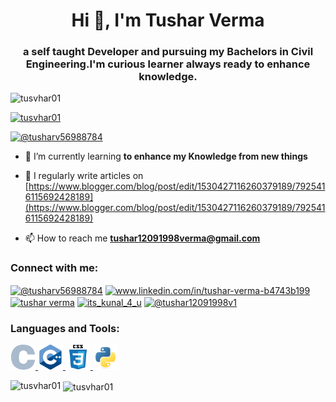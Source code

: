 <h1 align="center">Hi 👋, I'm Tushar Verma</h1>
<h3 align="center">a self taught Developer and pursuing my Bachelors in Civil Engineering.I'm curious learner always ready to enhance knowledge.</h3>

<p align="left"> <img src="https://komarev.com/ghpvc/?username=tusvhar01&label=Profile%20views&color=0e75b6&style=flat" alt="tusvhar01" /> </p>

<p align="left"> <a href="https://github.com/ryo-ma/github-profile-trophy"><img src="https://github-profile-trophy.vercel.app/?username=tusvhar01" alt="tusvhar01" /></a> </p>

<p align="left"> <a href="https://twitter.com/@tusharv56988784" target="blank"><img src="https://img.shields.io/twitter/follow/@tusharv56988784?logo=twitter&style=for-the-badge" alt="@tusharv56988784" /></a> </p>

- 🌱 I’m currently learning **to enhance my Knowledge from new things**

- 📝 I regularly write articles on [https://www.blogger.com/blog/post/edit/1530427116260379189/7925416115692428189](https://www.blogger.com/blog/post/edit/1530427116260379189/7925416115692428189)

- 📫 How to reach me **tushar12091998verma@gmail.com**

<h3 align="left">Connect with me:</h3>
<p align="left">
<a href="https://twitter.com/@tusharv56988784" target="blank"><img align="center" src="https://cdn.jsdelivr.net/npm/simple-icons@3.0.1/icons/twitter.svg" alt="@tusharv56988784" height="30" width="40" /></a>
<a href="https://linkedin.com/in/www.linkedin.com/in/tushar-verma-b4743b199" target="blank"><img align="center" src="https://cdn.jsdelivr.net/npm/simple-icons@3.0.1/icons/linkedin.svg" alt="www.linkedin.com/in/tushar-verma-b4743b199" height="30" width="40" /></a>
<a href="https://fb.com/tushar verma" target="blank"><img align="center" src="https://cdn.jsdelivr.net/npm/simple-icons@3.0.1/icons/facebook.svg" alt="tushar verma" height="30" width="40" /></a>
<a href="https://instagram.com/its_kunal_4_u" target="blank"><img align="center" src="https://cdn.jsdelivr.net/npm/simple-icons@3.0.1/icons/instagram.svg" alt="its_kunal_4_u" height="30" width="40" /></a>
<a href="https://www.hackerrank.com/@tushar12091998v1" target="blank"><img align="center" src="https://cdn.jsdelivr.net/npm/simple-icons@3.0.1/icons/hackerrank.svg" alt="@tushar12091998v1" height="30" width="40" /></a>
</p>

<h3 align="left">Languages and Tools:</h3>
<p align="left"> <a href="https://www.cprogramming.com/" target="_blank"> <img src="https://raw.githubusercontent.com/devicons/devicon/master/icons/c/c-original.svg" alt="c" width="40" height="40"/> </a> <a href="https://www.w3schools.com/cpp/" target="_blank"> <img src="https://raw.githubusercontent.com/devicons/devicon/master/icons/cplusplus/cplusplus-original.svg" alt="cplusplus" width="40" height="40"/> </a> <a href="https://www.w3schools.com/css/" target="_blank"> <img src="https://raw.githubusercontent.com/devicons/devicon/master/icons/css3/css3-original-wordmark.svg" alt="css3" width="40" height="40"/> </a> <a href="https://www.python.org" target="_blank"> <img src="https://raw.githubusercontent.com/devicons/devicon/master/icons/python/python-original.svg" alt="python" width="40" height="40"/> </a> </p>

<p><img align="left" src="https://github-readme-stats.vercel.app/api/top-langs?username=tusvhar01&show_icons=true&locale=en&layout=compact" alt="tusvhar01" /></p>

<p>&nbsp;<img align="center" src="https://github-readme-stats.vercel.app/api?username=tusvhar01&show_icons=true&locale=en" alt="tusvhar01" /></p>

